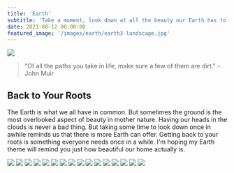 ```yaml
---
title: 'Earth'
subtitle: 'Take a moment, look down at all the beauty our Earth has to offer.'
date: 2021-08-12 00:00:00
featured_image: '/images/earth/earth3-landscape.jpg'
---
```


![](/images/earth/earth2-landscape.jpg)

> “Of all the paths you take in life, make sure a few of them are dirt." - John Muir

## Back to Your Roots

The Earth is what we all have in common. But sometimes the ground is the most overlooked aspect of beauty in mother nature. Having our heads in the clouds is never a bad thing. But taking some time to look down once in awhile reminds us that there is more Earth can offer. Getting back to your roots is something everyone needs once in a while. I'm hoping my Earth theme will remind you just how beautiful our home actually is.

<div class="gallery" data-columns="3">
	<img src="/images/earth/earth1-portrait.jpg">
	<img src="/images/earth/earth2-square.jpg">
	<img src="/images/earth/earth3-landscape.jpg">
	<img src="/images/earth/earth5-portrait.jpg">
	<img src="/images/earth/earth3-square.jpg">
	<img src="/images/earth/earth5-landscape.jpg">
	<img src="/images/earth/earth6.jpg">
	<img src="/images/earth/earth7.jpg">
	<img src="/images/earth/earth8.jpg">
	<img src="/images/earth/earth9.jpg">
	<img src="/images/earth/earth10.jpg">
	<img src="/images/earth/earth11.jpg">
	<img src="/images/earth/earth12.jpg">
	<img src="/images/earth/earth13.jpg">
	<img src="/images/earth/earth14.jpg">
	<img src="/images/earth/earth15.jpg">
</div>
